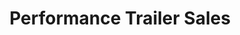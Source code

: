 ---
title: "Performance Trailer Sales"
url: /white-marsh/performance-trailer-sales/
shop: trailer
---